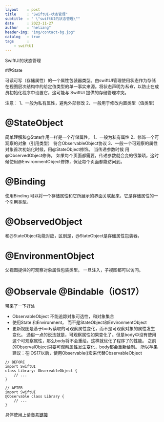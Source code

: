 ```yaml
---
layout    : post
title     : "SwiftUI-状态管理"
subtitle  : " \"swiftUI的状态管理\""
date      : 2023-11-27
author    : "heliang"
header-img: "img/contact-bg.jpg"
catalog   : true
tags      :  
    - swiftUI
---
```


SwiftUI的状态管理

#@State

可读可写（存储属性）的一个属性包装器类型。由swiftUI管理使用状态作为存储在视图层次结构中的给定值类型的单一事实来源。将状态声明为*私有*，以防止在成员初始化程序中设置它，这可能与 SwiftUI 提供的存储管理冲突。

注意：
1、一般为私有属性，避免外部修改
2、一般用于修改内置类型（值类型）

# @StateObject
简单理解和@State作用一样是一个存储属性。
1、一般为私有属性
2、修饰一个可观察的对象（引用类型） 符合ObservableObject协议
3、一般一个可观察的属性对象首次初始化时候，用@StateObject修饰。 当传递参数时候 用@ObservedObject修饰。 如果每个页面都需要，传递参数就会变的很繁琐，这时候使用@EnvironmentObject修饰，保证每个页面都能访问到。

# @Binding
使用Binding 可以将一个存储属性和它所展示的界面关联起来，它是存储属性的一个引用类型。

# @ObservedObject
和@StateObject功能对应，区别是，@StateObject是存储属性包装器。

# @EnvironmentObject
父视图提供的可观察对象属性包装类型。
一旦注入，子视图都可以访问。

# @Observale @Bindable（iOS17）
带来了一下好处
- ObservableObject 不能追踪对象可选性，和对象集合
- 使用State 和Environment， 而不是StateObject和EnvironmentObject
- 更新视图是基于body读取的可观察属性变化，而不是可观察对象的属性发生变化。
  通俗一点的说法就是，可观察属性如果变化了。但是body中没有使用这个可观察属性，那么body将不会重绘。这样就优化了程序了的性能。 之前的ObservalObject只要可观察属性发生变化，body都会重新绘制。 所以苹果建议：在iOS17以后，使用Observable()宏来代替ObservableObject


```
// BEFORE
import SwiftUI
class Library: ObservableObject {
    // ...
}

// AFTER
import SwiftUI
@Observable class Library {
    // ...
}

```

具体使用上请[参考链接](https://developer.apple.com/documentation/swiftui/migrating-from-the-observable-object-protocol-to-the-observable-macro)